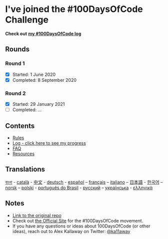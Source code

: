 # I've joined the #100DaysOfCode Challenge

**Check out** [**my #100DaysOfCode log**](log.md)

## Rounds

### Round 1

* [x] Started: 1 June 2020
* [x] Completed: 8 September 2020

### Round 2

* [x] Started: 29 January 2021
* [ ] Completed: ...

## Contents

* [Rules](rules.md)
* [Log - click here to see my progress](log.md)
* [FAQ](FAQ.md)
* [Resources](resources.md)

## Translations

[বাংলা](intl/bn/README.md) - [català](intl/ca/README.md) - [中文](intl/ch/README.md) - [deutsch](intl/de/README.md) - [español](intl/es/README.md) – [français](intl/fr/FAQ-fr.md) – [italiano](intl/it/README.md) – [日本語](intl/ja/README.md) - [한국어](intl/ko/README-ko.md) – [norsk](intl/no/README.md) –  [polski](intl/pl/README.md) - [português do Brasil](intl/pt-br/LEIAME.md) - [русский](intl/ru/README-ru.md) – [українська](intl/ua/README-ua.md) - [ελληνικά](intl/el/README.md)

## Notes

* [Link to the original repo](https://github.com/Kallaway/100-days-of-code)
* Check out [the Official Site](http://100daysofcode.com/) for the #100DaysOfCode movement.
* If you have any questions or ideas about 100DaysOfCode (or other ideas), reach out to Alex Kallaway on Twitter: [@ka11away](https://twitter.com/ka11away)
